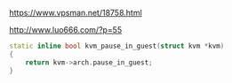 https://www.vpsman.net/18758.html

http://www.luo666.com/?p=55

```cpp
static inline bool kvm_pause_in_guest(struct kvm *kvm)
{
    return kvm->arch.pause_in_guest;
}
```